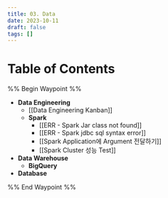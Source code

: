 ```yaml
---
title: 03. Data
date: 2023-10-11
draft: false
tags: []
---
```

# Table of Contents
%% Begin Waypoint %%
- **Data Engineering**
	- [[Data Engineering Kanban]]
	- **Spark**
		- [[ERR - Spark Jar class not found]]
		- [[ERR - Spark jdbc sql syntax error]]
		- [[Spark Application에 Argument 전달하기]]
		- [[Spark Cluster 성능 Test]]
- **Data Warehouse**
	- **BigQuery**
- **Database**

%% End Waypoint %%
